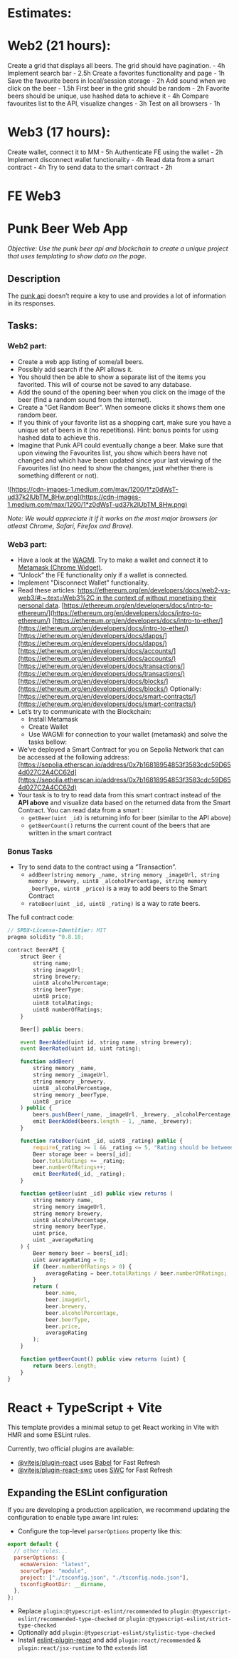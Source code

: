 # Estimates:

# Web2 (21 hours):

Create a grid that displays all beers. The grid should have pagination. - 4h
Implement search bar - 2.5h
Create a favorites functionality and page - 1h
Save the favourite beers in local/session storage - 2h
Add sound when we click on the beer - 1.5h
First beer in the grid should be random - 2h
Favorite beers should be unique, use hashed data to achieve it - 4h
Compare favourites list to the API, visualize changes - 3h
Test on all browsers - 1h

# Web3 (17 hours):

Create wallet, connect it to MM - 5h
Authenticate FE using the wallet - 2h
Implement disconnect wallet functionality - 4h
Read data from a smart contract - 4h
Try to send data to the smart contract - 2h

# FE Web3

# Punk Beer Web App

_Objective: Use the punk beer api and blockchain to create a unique project that uses templating to show data on the page._

## Description

The [punk api](https://punkapi.com/) doesn’t require a key to use and provides a lot of information in its responses.

## Tasks:

### Web2 part:

- Create a web app listing of some/all beers.
- Possibly add search if the API allows it.
- You should then be able to show a separate list of the items you favorited. This will of course not be saved to any database.
- Add the sound of the opening beer when you click on the image of the beer (find a random sound from the internet).
- Create a "Get Random Beer". When someone clicks it shows them one random beer.
- If you think of your favorite list as a shopping cart, make sure you have a unique set of beers in it (no repetitions). Hint: bonus points for using hashed data to achieve this.
- Imagine that Punk API could eventually change a beer. Make sure that upon viewing the Favourites list, you show which beers have not changed and which have been updated since your last viewing of the Favourites list (no need to show the changes, just whether there is something different or not).

![https://cdn-images-1.medium.com/max/1200/1*z0dWsT-ud37k2lUbTM_8Hw.png](https://cdn-images-1.medium.com/max/1200/1*z0dWsT-ud37k2lUbTM_8Hw.png)

_Note: We would appreciate it if it works on the most major browsers (or atleast Chrome, Safari, Firefox and Brave)._

### Web3 part:

- Have a look at the [WAGMI](https://wagmi.sh/). Try to make a wallet and connect it to [Metamask (Chrome Widget)](https://metamask.io).
- “Unlock” the FE functionality only if a wallet is connected.
- Implement "Disconnect Wallet" functionality.
- Read these articles:
  [https://ethereum.org/en/developers/docs/web2-vs-web3/#:~:text=Web3%2C in the context of,without monetising their personal data](https://ethereum.org/en/developers/docs/web2-vs-web3/#:~:text=Web3%2C%20in%20the%20context%20of,without%20monetising%20their%20personal%20data).
  [https://ethereum.org/en/developers/docs/intro-to-ethereum/](https://ethereum.org/en/developers/docs/intro-to-ethereum/)
  [https://ethereum.org/en/developers/docs/intro-to-ether/](https://ethereum.org/en/developers/docs/intro-to-ether/)
  [https://ethereum.org/en/developers/docs/dapps/](https://ethereum.org/en/developers/docs/dapps/)
  [https://ethereum.org/en/developers/docs/accounts/](https://ethereum.org/en/developers/docs/accounts/)
  [https://ethereum.org/en/developers/docs/transactions/](https://ethereum.org/en/developers/docs/transactions/)
  [https://ethereum.org/en/developers/docs/blocks/](https://ethereum.org/en/developers/docs/blocks/)
  Optionally:
  [https://ethereum.org/en/developers/docs/smart-contracts/](https://ethereum.org/en/developers/docs/smart-contracts/)
- Let’s try to communicate with the Blockchain:
  - Install Metamask
  - Create Wallet
  - Use WAGMI for connection to your wallet (metamask) and solve the tasks bellow:
- We’ve deployed a Smart Contract for you on Sepolia Network that can be accessed at the following address: [https://sepolia.etherscan.io/address/0x7b16818954853f3583cdc59D654d027C2A4CC62d](https://sepolia.etherscan.io/address/0x7b16818954853f3583cdc59D654d027C2A4CC62d)
- Your task is to try to read data from this smart contract instead of the **API above** and visualize data based on the returned data from the Smart Contract. You can read data from a smart :
  - `getBeer(uint _id)` is returning info for beer (similar to the API above)
  - `getBeerCount()` returns the current count of the beers that are written in the smart contract

### Bonus Tasks

- Try to send data to the contract using a “Transaction”.
  - `addBeer(string memory _name,
string memory _imageUrl,
string memory _brewery,
uint8 _alcoholPercentage,
string memory _beerType,
uint8 _price)` is a way to add beers to the Smart Contract
  - `rateBeer(uint _id, uint8 _rating)` is a way to rate beers.

The full contract code:

```jsx
// SPDX-License-Identifier: MIT
pragma solidity ^0.8.18;

contract BeerAPI {
    struct Beer {
        string name;
        string imageUrl;
        string brewery;
        uint8 alcoholPercentage;
        string beerType;
        uint8 price;
        uint8 totalRatings;
        uint8 numberOfRatings;
    }

    Beer[] public beers;

    event BeerAdded(uint id, string name, string brewery);
    event BeerRated(uint id, uint rating);

    function addBeer(
        string memory _name,
        string memory _imageUrl,
        string memory _brewery,
        uint8 _alcoholPercentage,
        string memory _beerType,
        uint8 _price
    ) public {
        beers.push(Beer(_name, _imageUrl, _brewery, _alcoholPercentage, _beerType, _price, 0, 0));
        emit BeerAdded(beers.length - 1, _name, _brewery);
    }

    function rateBeer(uint _id, uint8 _rating) public {
        require(_rating >= 1 && _rating <= 5, "Rating should be between 1 and 5");
        Beer storage beer = beers[_id];
        beer.totalRatings += _rating;
        beer.numberOfRatings++;
        emit BeerRated(_id, _rating);
    }

    function getBeer(uint _id) public view returns (
        string memory name,
        string memory imageUrl,
        string memory brewery,
        uint8 alcoholPercentage,
        string memory beerType,
        uint price,
        uint _averageRating
    ) {
        Beer memory beer = beers[_id];
        uint averageRating = 0;
        if (beer.numberOfRatings > 0) {
            averageRating = beer.totalRatings / beer.numberOfRatings;
        }
        return (
            beer.name,
            beer.imageUrl,
            beer.brewery,
            beer.alcoholPercentage,
            beer.beerType,
            beer.price,
            averageRating
        );
    }

    function getBeerCount() public view returns (uint) {
        return beers.length;
    }
}
```

# React + TypeScript + Vite

This template provides a minimal setup to get React working in Vite with HMR and some ESLint rules.

Currently, two official plugins are available:

- [@vitejs/plugin-react](https://github.com/vitejs/vite-plugin-react/blob/main/packages/plugin-react/README.md) uses [Babel](https://babeljs.io/) for Fast Refresh
- [@vitejs/plugin-react-swc](https://github.com/vitejs/vite-plugin-react-swc) uses [SWC](https://swc.rs/) for Fast Refresh

## Expanding the ESLint configuration

If you are developing a production application, we recommend updating the configuration to enable type aware lint rules:

- Configure the top-level `parserOptions` property like this:

```js
export default {
  // other rules...
  parserOptions: {
    ecmaVersion: "latest",
    sourceType: "module",
    project: ["./tsconfig.json", "./tsconfig.node.json"],
    tsconfigRootDir: __dirname,
  },
};
```

- Replace `plugin:@typescript-eslint/recommended` to `plugin:@typescript-eslint/recommended-type-checked` or `plugin:@typescript-eslint/strict-type-checked`
- Optionally add `plugin:@typescript-eslint/stylistic-type-checked`
- Install [eslint-plugin-react](https://github.com/jsx-eslint/eslint-plugin-react) and add `plugin:react/recommended` & `plugin:react/jsx-runtime` to the `extends` list
